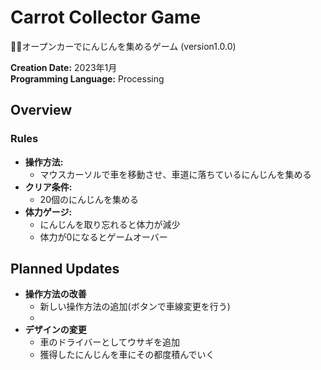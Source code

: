 # Carrot Collector Game

🚙🥕オープンカーでにんじんを集めるゲーム (version1.0.0)  

**Creation Date:** 2023年1月  
**Programming Language:** Processing  

## Overview

### Rules
- **操作方法:**
  - マウスカーソルで車を移動させ、車道に落ちているにんじんを集める  
- **クリア条件:**
  - 20個のにんじんを集める  
- **体力ゲージ:**
  - にんじんを取り忘れると体力が減少  
  - 体力が0になるとゲームオーバー  

## Planned Updates

- **操作方法の改善**
  - 新しい操作方法の追加(ボタンで車線変更を行う)
  - 
- **デザインの変更**
  - 車のドライバーとしてウサギを追加  
  - 獲得したにんじんを車にその都度積んでいく

